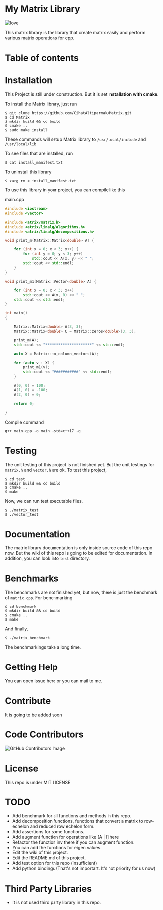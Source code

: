 # My Matrix Library

![love](http://ForTheBadge.com/images/badges/built-with-love.svg)

This matrix library is the library that create matrix easily and perform various matrix operations for cpp. 

# Table of contents

# Installation
This Project is still under construction.
But it is set **installation with cmake**.

To install the Matrix library, just run
```
$ git clone https://github.com/CihatAltiparmak/Matrix.git
$ cd Matrix
$ mkdir build && cd build
$ cmake ..
$ sudo make install
```

These commands will setup  Matrix library to `/usr/local/include` and `/usr/local/lib`

To see files that are installed, run
```
$ cat install_manifest.txt
```
To uninstall this library
```
$ xarg rm < install_manifest.txt
```

To use this library in your project, you can compile like this

main.cpp
```cpp
#include <iostream>
#include <vector>

#include <atrix/matrix.h>
#include <atrix/linalg/algorithms.h>
#include <atrix/linalg/decompositions.h>

void print_m(Matrix::Matrix<double> A) {

    for (int x = 0; x < 3; x++) {
        for (int y = 0; y < 3; y++)
            std::cout << A(x, y) << " ";
        std::cout << std::endl;
    }
}

void print_m1(Matrix::Vector<double> A) {

    for (int x = 0; x < 3; x++)
        std::cout << A(x, 0) << " ";
    std::cout << std::endl;
}

int main()
{

    Matrix::Matrix<double> A(3, 3);
    Matrix::Matrix<double> C = Matrix::zeros<double>(3, 3);

    print_m(A);
    std::cout << "*********************" << std::endl;

    auto X = Matrix::to_column_vectors(A);

    for (auto v : X) {
        print_m1(v);
        std::cout << "###########" << std::endl;
    }

    A(0, 0) = 100;
    A(1, 0) = -100;
    A(2, 0) = 0;

    return 0;

}
```

Compile command

```shell
g++ main.cpp -o main -std=c++17 -g
```
# Testing
The unit testing of this project is not finished yet. But the unit testings for `matrix.h` and `vector.h` are ok. To test this project,

```shell
$ cd test
$ mkdir build && cd build
$ cmake ..
$ make
```

Now, we can run test executable files.

```shell
$ ./matrix_test
$ ./vector_test 
```

# Documentation
The matrix library documentation is only inside source code of this repo now. But the wiki of this repo is going to be edited for documentation. In addition, you can look into `test` directory.


# Benchmarks
The benchmarks are not finished yet, but now, there is just the benchmark of `matrix.cpp`. For benchmarking

```shell
$ cd benchmark
$ mkdir build && cd build
$ cmake ..
$ make
```

And finally,

```shell
$ ./matrix_benchmark
```
The benchmarkings take a long time.

# Getting Help
You can open issue here or you can mail to me.

# Contribute 
It is going to be added soon

# Code Contributors
![GitHub Contributors Image](https://contrib.rocks/image?repo=CihatAltiparmak/Matrix)

# License
This repo is under MIT LICENSE

# TODO
* Add benchmark for all functions and methods in this repo.
* Add decomposition functions, functions that convert a matrix to row-echelon and reduced row echelon form.
* Add assertions for some functions.
* Add augment function for operations like [A | I] here
* Refactor the function inv there if you can augment function.
* You can add the functions for eigen values.
* Edit the wiki of this project.
* Edit the README.md of this project.
* Add test option for this repo (insufficient)
* Add python bindings (That's not importart. It's not priority for us now)

# Third Party Libraries
* It is not used third party library in this repo.
